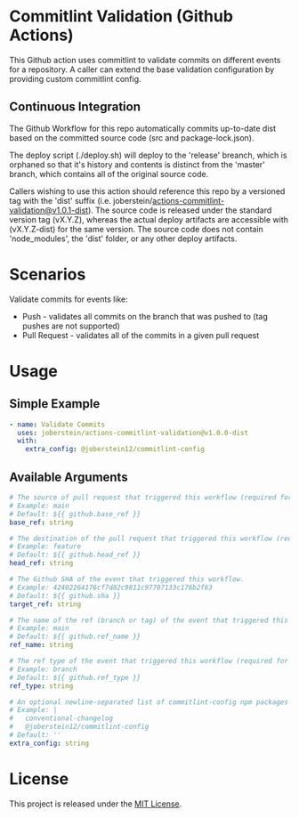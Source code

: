 # Commitlint Validation (Github Actions)

This Github action uses commitlint to validate commits on different events for a repository. A caller can extend the base validation configuration by providing custom commitlint config.

## Continuous Integration

The Github Workflow for this repo automatically commits up-to-date dist based on the committed source code (src and package-lock.json).

The deploy script (./deploy.sh) will deploy to the 'release' breanch, which is orphaned so that it's history and contents is distinct from the 'master' branch, which contains all of the original source code.

Callers wishing to use this action should reference this repo by a versioned tag with the 'dist' suffix (i.e. joberstein/actions-commitlint-validation@v1.0.1-dist). The source code is released under the standard version tag (vX.Y.Z), whereas the actual deploy artifacts are accessible with (vX.Y.Z-dist) for the same version. The source code does not contain 'node_modules', the 'dist' folder, or any other deploy artifacts.

# Scenarios

Validate commits for events like:

 - Push - validates all commits on the branch that was pushed to (tag pushes are not supported)
 - Pull Request - validates all of the commits in a given pull request

# Usage

## Simple Example

```yaml
- name: Validate Commits
  uses: joberstein/actions-commitlint-validation@v1.0.0-dist
  with:
    extra_config: @joberstein12/commitlint-config
```

## Available Arguments

```yaml
# The source of pull request that triggered this workflow (required for pull requests).
# Example: main
# Default: ${{ github.base_ref }}
base_ref: string

# The destination of the pull request that triggered this workflow (required for pull requests).
# Example: feature
# Default: ${{ github.head_ref }}
head_ref: string

# The Github SHA of the event that triggered this workflow.
# Example: 42402264176cf7d82c9811c97707133c176b2f63
# Default: ${{ github.sha }}
target_ref: string

# The name of the ref (branch or tag) of the event that triggered this workflow (required for pushes).
# Example: main
# Default: ${{ github.ref_name }}
ref_name: string

# The ref type of the event that triggered this workflow (required for pushes). Only branch refs are validated.
# Example: branch
# Default: ${{ github.ref_type }}
ref_type: string

# An optional newline-separated list of commitlint-config npm packages to install.
# Example: |
#   conventional-changelog
#   @joberstein12/commitlint-config
# Default: ''
extra_config: string
```

# License

This project is released under the [MIT License](LICENSE).
